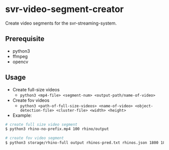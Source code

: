 # svr-video-segment-creator
Create video segments for the svr-streaming-system.

## Prerequisite
- python3
- ffmpeg
- opencv

## Usage
- Create full-size videos
    - `python3 <mp4-file> <segment-num> <output-path/name-of-video>`
- Create fov videos
    - `python3 <path-of-full-size-videos> <name-of-video> <object-detection-file> <cluster-file> <width> <height>`
- Example:
```bash
# create full size video segment
$ python3 rhino-no-prefix.mp4 100 rhino/output

# create fov video segment
$ python3 storage/rhino-full output rhinos-pred.txt rhinos.json 1800 1800
```